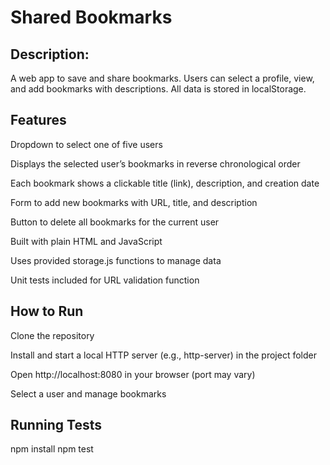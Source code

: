 # Shared Bookmarks

## Description:

A web app to save and share bookmarks. Users can select a profile, view, and add bookmarks with descriptions. All data is stored in localStorage.

## Features

Dropdown to select one of five users

Displays the selected user’s bookmarks in reverse chronological order

Each bookmark shows a clickable title (link), description, and creation date

Form to add new bookmarks with URL, title, and description

Button to delete all bookmarks for the current user

Built with plain HTML and JavaScript

Uses provided storage.js functions to manage data

Unit tests included for URL validation function

## How to Run

Clone the repository

Install and start a local HTTP server (e.g., http-server) in the project folder

Open http://localhost:8080 in your browser (port may vary)

Select a user and manage bookmarks

## Running Tests

npm install
npm test
